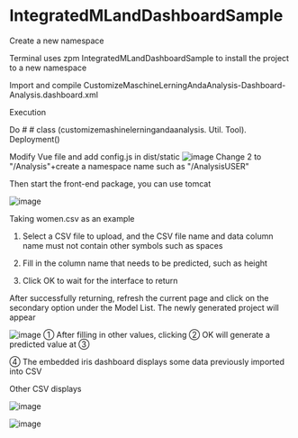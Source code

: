# IntegratedMLandDashboardSample
Create a new namespace

Terminal uses zpm IntegratedMLandDashboardSample to install the project to a new namespace

Import and compile CustomizeMaschineLerningAndaAnalysis-Dashboard-Analysis.dashboard.xml

Execution

Do # # class (customizemashinelerningandaanalysis. Util. Tool). Deployment()

Modify Vue file and add config.js in dist/static
![image](https://github.com/cangjiujiu/IntegratedMLandDashboardSample/assets/124135718/7854fb42-d65d-4300-a052-588b0fc82534)
Change 2 to "/Analysis"+create a namespace name such as "/AnalysisUSER"



Then start the front-end package, you can use tomcat

![image](https://github.com/cangjiujiu/IntegratedMLandDashboardSample/assets/124135718/05f32abf-da9d-4de5-89e6-5c1621f6cb7a)

Taking women.csv as an example

1. Select a CSV file to upload, and the CSV file name and data column name must not contain other symbols such as spaces

2. Fill in the column name that needs to be predicted, such as height

3. Click OK to wait for the interface to return

After successfully returning, refresh the current page and click on the secondary option under the Model List. The newly generated project will appear

![image](https://github.com/cangjiujiu/IntegratedMLandDashboardSample/assets/124135718/1c406a3a-758d-497d-a42e-eda648a62b6c)
① After filling in other values, clicking ② OK will generate a predicted value at ③

④ The embedded iris dashboard displays some data previously imported into CSV


Other CSV displays


![image](https://github.com/cangjiujiu/IntegratedMLandDashboardSample/assets/124135718/e9334c6c-a8b3-4aff-9570-d914d5d796c0)

![image](https://github.com/cangjiujiu/IntegratedMLandDashboardSample/assets/124135718/76a73470-c395-492e-bbe6-a6c602dd92c0)

